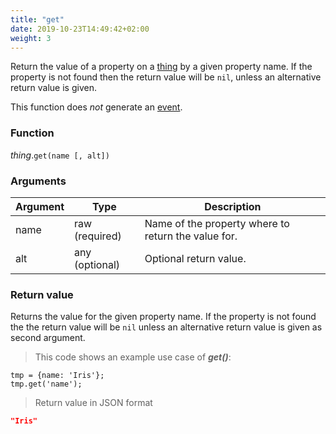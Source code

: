 ```yaml
---
title: "get"
date: 2019-10-23T14:49:42+02:00
weight: 3
---
```


Return the value of a property on a [thing](../../thing) by a given property name.
If the property is not found then the return value will be `nil`, unless an alternative
return value is given.

This function does *not* generate an [event](../../../events).

### Function
*thing*.`get(name [, alt])`

### Arguments
Argument | Type | Description
-------- | ---- | -----------
name | raw (required) | Name of the property where to return the value for.
alt | any (optional) | Optional return value.

### Return value
Returns the value for the given property name. If the property is not found the the
return value will be `nil`  unless an alternative return value is given as second argument.

> This code shows an example use case of ***get()***:

```thingsdb,json_response
tmp = {name: 'Iris'};
tmp.get('name');
```

> Return value in JSON format

```json
"Iris"
```
